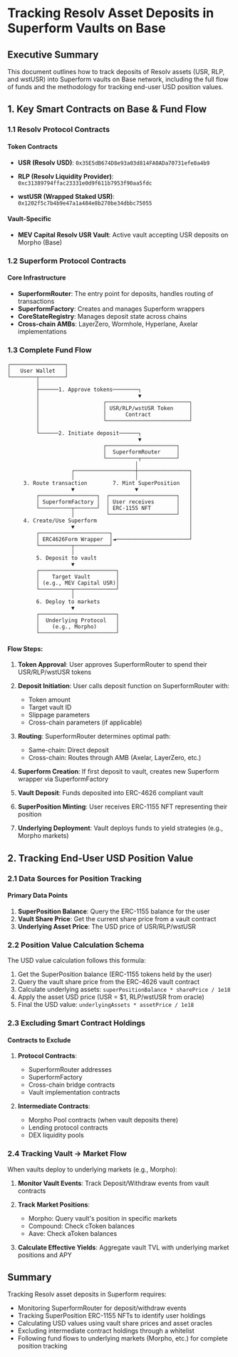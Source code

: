 # Tracking Resolv Asset Deposits in Superform Vaults on Base

## Executive Summary

This document outlines how to track deposits of Resolv assets (USR, RLP, and wstUSR) into Superform vaults on Base network, including the full flow of funds and the methodology for tracking end-user USD position values.

## 1. Key Smart Contracts on Base & Fund Flow

### 1.1 Resolv Protocol Contracts

#### Token Contracts
- **USR (Resolv USD)**: `0x35E5dB674D8e93a03d814FA0ADa70731efe8a4b9`
  
- **RLP (Resolv Liquidity Provider)**: `0xc31389794ffac23331e0d9f611b7953f90aa5fdc`
  
- **wstUSR (Wrapped Staked USR)**: `0x1202f5c7b4b9e47a1a484e8b270be34dbbc75055`

#### Vault-Specific
- **MEV Capital Resolv USR Vault**: Active vault accepting USR deposits on Morpho (Base)

### 1.2 Superform Protocol Contracts

#### Core Infrastructure
- **SuperformRouter**: The entry point for deposits, handles routing of transactions
- **SuperformFactory**: Creates and manages Superform wrappers
- **CoreStateRegistry**: Manages deposit state across chains
- **Cross-chain AMBs**: LayerZero, Wormhole, Hyperlane, Axelar implementations

### 1.3 Complete Fund Flow

```
┌─────────────────┐
│   User Wallet   │
└────────┬────────┘
         │
         ├──────1. Approve tokens────────┐
         │                               ▼
         │                    ┌──────────────────────────┐
         │                    │ USR/RLP/wstUSR Token     │
         │                    │      Contract            │
         │                    └──────────────────────────┘
         │
         └──────2. Initiate deposit──────┐
                                         ▼
                              ┌──────────────────────┐
                              │  SuperformRouter     │
                              └──────────┬───────────┘
                                        │
                    ┌───────────────────┼────────────────┐
                    │                   │                │
     3. Route transaction        7. Mint SuperPosition   │
                    ▼                   ▼                │
         ┌──────────────────┐  ┌─────────────────────┐   │
         │ SuperformFactory │  │ User receives       │   │
         └──────────┬───────┘  │ ERC-1155 NFT        │   │
                    │          └─────────────────────┘   │
     4. Create/Use Superform                             │
                    ▼                                    │
         ┌──────────────────────┐                        │
         │ ERC4626Form Wrapper  │◄───────────────────────┘
         └──────────┬───────────┘
                    │
         5. Deposit to vault
                    ▼
         ┌────────────────────────┐
         │    Target Vault        │
         │ (e.g., MEV Capital USR)│
         └──────────┬─────────────┘
                    │
         6. Deploy to markets
                    ▼
         ┌────────────────────────┐
         │  Underlying Protocol   │
         │    (e.g., Morpho)      │
         └────────────────────────┘
```

#### Flow Steps:

1. **Token Approval**: User approves SuperformRouter to spend their USR/RLP/wstUSR tokens
2. **Deposit Initiation**: User calls deposit function on SuperformRouter with:
   - Token amount
   - Target vault ID
   - Slippage parameters
   - Cross-chain parameters (if applicable)

3. **Routing**: SuperformRouter determines optimal path:
   - Same-chain: Direct deposit
   - Cross-chain: Routes through AMB (Axelar, LayerZero, etc.)

4. **Superform Creation**: If first deposit to vault, creates new Superform wrapper via SuperformFactory

5. **Vault Deposit**: Funds deposited into ERC-4626 compliant vault

6. **SuperPosition Minting**: User receives ERC-1155 NFT representing their position

7. **Underlying Deployment**: Vault deploys funds to yield strategies (e.g., Morpho markets)

## 2. Tracking End-User USD Position Value

### 2.1 Data Sources for Position Tracking

#### Primary Data Points
1. **SuperPosition Balance**: Query the ERC-1155 balance for the user
2. **Vault Share Price**: Get the current share price from a vault contract
3. **Underlying Asset Price**: The USD price of USR/RLP/wstUSR

### 2.2 Position Value Calculation Schema

The USD value calculation follows this formula:
1. Get the SuperPosition balance (ERC-1155 tokens held by the user)
2. Query the vault share price from the ERC-4626 vault contract
3. Calculate underlying assets: `superPositionBalance * sharePrice / 1e18`
4. Apply the asset USD price (USR = $1, RLP/wstUSR from oracle)
5. Final the USD value: `underlyingAssets * assetPrice / 1e18`

### 2.3 Excluding Smart Contract Holdings

#### Contracts to Exclude
1. **Protocol Contracts**:
   - SuperformRouter addresses
   - SuperformFactory
   - Cross-chain bridge contracts
   - Vault implementation contracts

2. **Intermediate Contracts**:
   - Morpho Pool contracts (when vault deposits there)
   - Lending protocol contracts
   - DEX liquidity pools

### 2.4 Tracking Vault → Market Flow

When vaults deploy to underlying markets (e.g., Morpho):

1. **Monitor Vault Events**: Track Deposit/Withdraw events from vault contracts

2. **Track Market Positions**:
   - Morpho: Query vault's position in specific markets
   - Compound: Check cToken balances
   - Aave: Check aToken balances

3. **Calculate Effective Yields**: Aggregate vault TVL with underlying market positions and APY

## Summary

Tracking Resolv asset deposits in Superform requires:
- Monitoring SuperformRouter for deposit/withdraw events
- Tracking SuperPosition ERC-1155 NFTs to identify user holdings
- Calculating USD values using vault share prices and asset oracles
- Excluding intermediate contract holdings through a whitelist
- Following fund flows to underlying markets (Morpho, etc.) for complete position tracking
